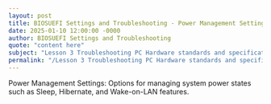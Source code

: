 ```yaml
---
layout: post
title: BIOSUEFI Settings and Troubleshooting - Power Management Settings
date: 2025-01-10 12:00:00 -0000
author: BIOSUEFI Settings and Troubleshooting
quote: "content here"
subject: "Lesson 3 Troubleshooting PC Hardware standards and specifications"
permalink: "/Lesson 3 Troubleshooting PC Hardware standards and specifications/BIOSUEFI Settings and Troubleshooting/BIOSUEFI Settings and Troubleshooting - Power Management Settings"
---
```


Power Management Settings: Options for managing system power states such as Sleep, Hibernate, and Wake-on-LAN features.
